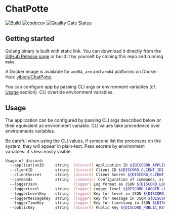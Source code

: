 # ChatPotte

[![Build](https://github.com/ViBiOh/ChatPotte/workflows/Build/badge.svg)](https://github.com/ViBiOh/ChatPotte/actions)
[![codecov](https://codecov.io/gh/ViBiOh/ChatPotte/branch/main/graph/badge.svg)](https://codecov.io/gh/ViBiOh/ChatPotte)
[![Quality Gate Status](https://sonarcloud.io/api/project_badges/measure?project=ViBiOh_ChatPotte&metric=alert_status)](https://sonarcloud.io/dashboard?id=ViBiOh_ChatPotte)

## Getting started

Golang binary is built with static link. You can download it directly from the [GitHub Release page](https://github.com/ViBiOh/ChatPotte/releases) or build it by yourself by cloning this repo and running `make`.

A Docker image is available for `amd64`, `arm` and `arm64` platforms on Docker Hub: [vibioh/ChatPotte](https://hub.docker.com/r/vibioh/ChatPotte/tags).

You can configure app by passing CLI args or environment variables (cf. [Usage](#usage) section). CLI override environment variables.

## Usage

The application can be configured by passing CLI args described below or their equivalent as environment variable. CLI values take precedence over environments variables.

Be careful when using the CLI values, if someone list the processes on the system, they will appear in plain-text. Pass secrets by environment variables: it's less easily visible.

```bash
Usage of discord:
  --applicationID     string  [discord] Application ID ${DISCORD_APPLICATION_ID}
  --clientID          string  [discord] Client ID ${DISCORD_CLIENT_ID}
  --clientSecret      string  [discord] Client Secret ${DISCORD_CLIENT_SECRET}
  --commands          string  [commands] Configuration of commands, as JSON string ${DISCORD_COMMANDS}
  --loggerJson                [logger] Log format as JSON ${DISCORD_LOGGER_JSON} (default false)
  --loggerLevel       string  [logger] Logger level ${DISCORD_LOGGER_LEVEL} (default "INFO")
  --loggerLevelKey    string  [logger] Key for level in JSON ${DISCORD_LOGGER_LEVEL_KEY} (default "level")
  --loggerMessageKey  string  [logger] Key for message in JSON ${DISCORD_LOGGER_MESSAGE_KEY} (default "msg")
  --loggerTimeKey     string  [logger] Key for timestamp in JSON ${DISCORD_LOGGER_TIME_KEY} (default "time")
  --publicKey         string  [discord] Public Key ${DISCORD_PUBLIC_KEY}
```
